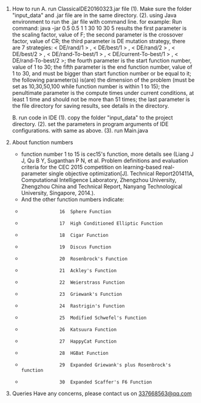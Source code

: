 1. How to run
	A. run ClassicalDE20160323.jar file
		(1). Make sure the folder "input_data" and .jar file are in the same directory.
		(2). using Java environment to run the .jar file with command line.
		for example: 
			Run command: java -jar 0.5 0.5 1 1 30 10 30 5 results
				the first parameter is the scaling factor, value of F;
				the second parameter is the crossover factor, value of CR;
				the third parameter is DE mutation strategy, 
						there are 7 strategies: < DE/rand/1 > , 
									< DE/best/1 > , 
									< DE/rand/2 > , 
									< DE/best/2 > ,
									< DE/rand-To-best/1 > , 
									< DE/current-To-best/1 > ,
									< DE/rand-To-best/2 >;
				the fourth parameter is the start function number, value of 1 to 30;
				the fifth parameter is the end function number, value of 1 to 30, and must be bigger than start function number or be equal to it;
				the following parameter(s) is(are) the dimension of the problem (must be set as 10,30,50,100 while function number is within 1 to 15);
				the penultimate parameter is the compute times under current conditions, at least 1 time and should not be more than 51 times;
				the last parameter is the file directory for saving results, see details in the directory.

	B. run code in IDE
		(1). copy the folder "input_data" to the project directory.
		(2). set the parameters in program arguments of IDE configurations. with same as above.
		(3). run Main.java

2. About function numbers
	*	function number 1 to 15 is cec15's function, more details see (Liang J J, Qu B Y, Suganthan P N, et al. Problem definitions and evaluation criteria for the CEC 2015 competition on learning-based real-parameter single objective optimization[J]. Technical Report201411A, Computational Intelligence Laboratory, Zhengzhou University, Zhengzhou China and Technical Report, Nanyang Technological University, Singapore, 2014.).
	*	And the other function numbers indicate:
	*					16	Sphere Function
	* 					17	High Conditioned Elliptic Function
	* 					18	Cigar Function
	* 					19	Discus Function
	* 					20	Rosenbrock's Function
	* 					21	Ackley's Function
	* 					22	Weierstrass Function
	* 					23	Griewank's Function
	* 					24	Rastrigin's Function
	* 					25	Modified Schwefel's Function
	* 					26	Katsuura Function
	* 					27	HappyCat Function
	* 					28	HGBat Function
	* 					29	Expanded Griewank's plus Rosenbrock's function
	* 					30	Expanded Scaffer's F6 Function
	
3. Queries
	Have any concerns, please contact us on 337668563@qq.com
